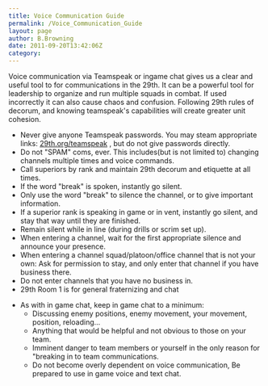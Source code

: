 ```yaml
---
title: Voice Communication Guide
permalink: /Voice_Communication_Guide
layout: page
author: B.Browning
date: 2011-09-20T13:42:06Z
category: 
---
```

Voice communication via Teamspeak or ingame chat gives us a clear and
useful tool to for communications in the 29th. It can be a powerful tool
for leadership to organize and run multiple squads in combat. If used
incorrectly it can also cause chaos and confusion. Following 29th rules
of decorum, and knowing teamspeak's capabilities will create greater
unit cohesion.

  - Never give anyone Teamspeak passwords. You may steam appropriate
    links: [29th.org/teamspeak](http://www.29th.org/vent) , but do not
    give passwords directly.
  - Do not "SPAM" coms, ever. This includes(but is not limited to)
    changing channels multiple times and voice commands.
  - Call superiors by rank and maintain 29th decorum and etiquette at
    all times.
  - If the word "break" is spoken, instantly go silent.
  - Only use the word "break" to silence the channel, or to give
    important information.
  - If a superior rank is speaking in game or in vent, instantly go
    silent, and stay that way until they are finished.
  - Remain silent while in line (during drills or scrim set up).
  - When entering a channel, wait for the first appropriate silence and
    announce your presence.
  - When entering a channel squad/platoon/office channel that is not
    your own: Ask for permission to stay, and only enter that channel if
    you have business there.
  - Do not enter channels that you have no business in.
  - 29th Room 1 is for general fraternizing and chat

<!-- end list -->

  - As with in game chat, keep in game chat to a minimum:
      - Discussing enemy positions, enemy movement, your movement,
        position, reloading...
      - Anything that would be helpful and not obvious to those on your
        team.
      - Imminent danger to team members or yourself in the only reason
        for "breaking in to team communications.
      - Do not become overly dependent on voice communication, Be
        prepared to use in game voice and text chat.

